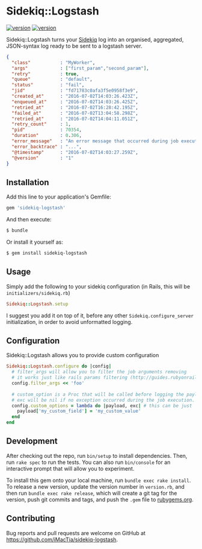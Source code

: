 # Sidekiq::Logstash

[<img src="https://img.shields.io/badge/version-0.2.1-green.svg" alt="version" />](https://github.com/iMacTia/sidekiq-logstash) [<img src="https://travis-ci.org/iMacTia/sidekiq-logstash.svg?branch=master" alt="version" />](https://travis-ci.org/iMacTia/sidekiq-logstash)

Sidekiq::Logstash turns your [Sidekiq](https://github.com/mperham/sidekiq) log into an organised, aggregated, JSON-syntax log ready to be sent to a logstash server.

```json
{
  "class"           : "MyWorker",
  "args"            : ["first_param","second_param"],
  "retry"           : true,
  "queue"           : "default",
  "status"          : "fail",
  "jid"             : "fd71783c0afa3f5e0958f3e9",
  "created_at"      : "2016-07-02T14:03:26.423Z",
  "enqueued_at"     : "2016-07-02T14:03:26.425Z",
  "retried_at"      : "2016-07-02T16:28:42.195Z",
  "failed_at"       : "2016-07-02T13:04:58.298Z",
  "retried_at"      : "2016-07-02T14:04:11.051Z",
  "retry_count"     : 1,
  "pid"             : 70354,
  "duration"        : 0.306,
  "error_message"   : "An error message that occurred during job execution.",
  "error_backtrace" : "...",
  "@timestamp"      : "2016-07-02T14:03:27.259Z",
  "@version"        : "1"
}
```

## Installation

Add this line to your application's Gemfile:

```ruby
gem 'sidekiq-logstash'
```

And then execute:

```bash
$ bundle
```

Or install it yourself as:

```bash
$ gem install sidekiq-logstash
```

## Usage

Simply add the following to your sidekiq configuration (in Rails, this will be `initializers/sidekiq.rb`)

```ruby
Sidekiq::Logstash.setup
```

I suggest you add it on top of it, before any other `Sidekiq.configure_server` initialization, in order to avoid unformatted logging.

## Configuration

Sidekiq::Logstash allows you to provide custom configuration

```ruby
Sidekiq::Logstash.configure do |config|
  # filter_args will allow you to filter the job arguments removing
  # it works just like rails params filtering (http://guides.rubyonrails.org/action_controller_overview.html#parameters-filtering)
  config.filter_args << 'foo'
  
  # custom_option is a Proc that will be called before logging the payload, allowing you to add fields to it
  # exc will be nil if no exception occurred during the job execution. you can omit it in your lambda declaration
  config.custom_options = lambda do |payload, exc| # this can be just |payload|
    payload['my_custom_field'] = 'my_custom_value'
  end
end
```

## Development

After checking out the repo, run `bin/setup` to install dependencies. Then, run `rake spec` to run the tests. You can also run `bin/console` for an interactive prompt that will allow you to experiment.

To install this gem onto your local machine, run `bundle exec rake install`. To release a new version, update the version number in `version.rb`, and then run `bundle exec rake release`, which will create a git tag for the version, push git commits and tags, and push the `.gem` file to [rubygems.org](https://rubygems.org).

## Contributing

Bug reports and pull requests are welcome on GitHub at https://github.com/iMacTia/sidekiq-logstash.

